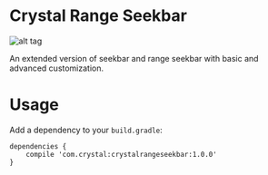 # Crystal Range Seekbar

![alt tag](https://drive.google.com/uc?export=view&id=0B9bDENyIABT6cnh3MXY3TWstQWM)

An extended version of seekbar and range seekbar with basic and advanced customization.

# Usage
Add a dependency to your `build.gradle`:
```
dependencies {
    compile 'com.crystal:crystalrangeseekbar:1.0.0'
}
```
